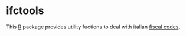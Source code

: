 # ifctools

This [R](https://www.r-project.org/) package provides utility
fuctions to deal with italian [fiscal codes](https://en.wikipedia.org/wiki/Italian_fiscal_code_card).
